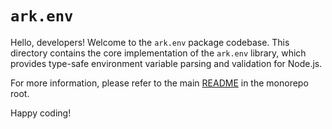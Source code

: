 # `ark.env`

Hello, developers! Welcome to the `ark.env` package codebase. This directory contains the core implementation of the `ark.env` library, which provides type-safe environment variable parsing and validation for Node.js.

For more information, please refer to the main [README](../README.md) in the monorepo root.

Happy coding!
